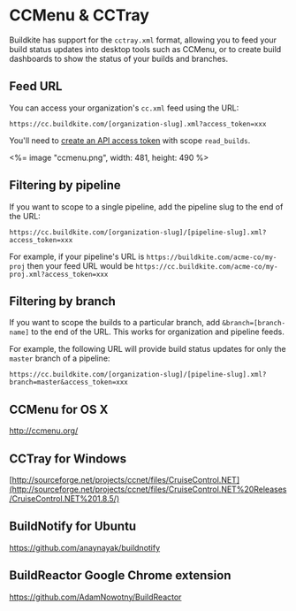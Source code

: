 # CCMenu & CCTray

Buildkite has support for the `cctray.xml` format, allowing you to feed your build status updates into desktop tools such as CCMenu, or to create build dashboards to show the status of your builds and branches.


## Feed URL

You can access your organization's `cc.xml` feed using the URL:

```
https://cc.buildkite.com/[organization-slug].xml?access_token=xxx
```

You'll need to <a href="<%= url_helpers.user_access_tokens_url %>" rel="nofollow">create an API access token</a> with scope `read_builds`.

<%= image "ccmenu.png", width: 481, height: 490 %>

## Filtering by pipeline

If you want to scope to a single pipeline, add the pipeline slug to the end of the URL:

```
https://cc.buildkite.com/[organization-slug]/[pipeline-slug].xml?access_token=xxx
```

For example, if your pipeline's URL is `https://buildkite.com/acme-co/my-proj`
then your feed URL would be
`https://cc.buildkite.com/acme-co/my-proj.xml?access_token=xxx`

## Filtering by branch

If you want to scope the builds to a particular branch, add `&branch=[branch-name]` to the end of the URL. This works for organization and pipeline feeds.

For example, the following URL will provide build status updates for only the `master` branch of a pipeline:

```
https://cc.buildkite.com/[organization-slug]/[pipeline-slug].xml?branch=master&access_token=xxx
```

## CCMenu for OS X

http://ccmenu.org/

## CCTray for Windows

[http://sourceforge.net/projects/ccnet/files/CruiseControl.NET](http://sourceforge.net/projects/ccnet/files/CruiseControl.NET%20Releases/CruiseControl.NET%201.8.5/)

## BuildNotify for Ubuntu

https://github.com/anaynayak/buildnotify

## BuildReactor Google Chrome extension

https://github.com/AdamNowotny/BuildReactor
